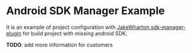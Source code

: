 Android SDK Manager Example
===============

It is an example of project configuration with [JakeWharton sdk-manager-plugin](https://github.com/JakeWharton/sdk-manager-plugin) for build project with missing android SDK.

**TODO**: add more information for customers



